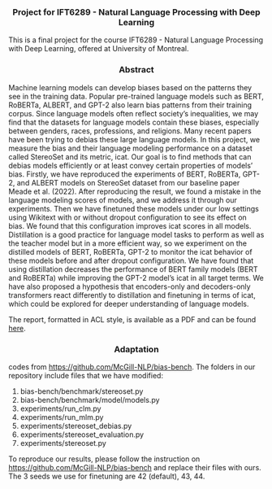 <h3 align="center">
<p>Project for IFT6289 - Natural Language Processing with Deep Learning
</h3>
This is a final project for the course IFT6289 - Natural Language Processing with Deep Learning, offered at University of Montreal.
<h3 align="center">
<p>Abstract
</h3>

Machine learning models can develop biases
based on the patterns they see in the training
data. Popular pre-trained language models such
as BERT, RoBERTa, ALBERT, and GPT-2 also
learn bias patterns from their training corpus.
Since language models often reflect society’s
inequalities, we may find that the datasets for
language models contain these biases, especially between genders, races, professions, and
religions. Many recent papers have been trying
to debias these large language models. In this
project, we measure the bias and their language
modeling performance on a dataset called StereoSet and its metric, icat. Our goal is to find
methods that can debias models efficiently or
at least convey certain properties of models’
bias. Firstly, we have reproduced the experiments of BERT, RoBERTa, GPT-2, and ALBERT models on StereoSet dataset from our
baseline paper Meade et al. (2022). After reproducing the result, we found a mistake in the
language modeling scores of models, and we
address it through our experiments. Then we
have finetuned these models under our low settings using Wikitext with or without dropout
configuration to see its effect on bias. We found
that this configuration improves icat scores in
all models. Distillation is a good practice for
language model tasks to perform as well as
the teacher model but in a more efficient way,
so we experiment on the distilled models of
BERT, RoBERTa, GPT-2 to monitor the icat
behavior of these models before and after dropout configuration. We have found that using
distillation decreases the performance of BERT
family models (BERT and RoBERTa) while
improving the GPT-2 model’s icat in all target
terms. We have also proposed a hypothesis that
encoders-only and decoders-only transformers
react differently to distillation and finetuning
in terms of icat, which could be explored for
deeper understanding of language models.

The report, formatted in ACL style, is available as a PDF and can be found [here](./distilled_pretrained_models_StereoSet.pdf).

<h3 align="center">
<p>Adaptation
</h3>

codes from https://github.com/McGill-NLP/bias-bench. The folders in our repository include files that we have modified:

1. bias-bench/benchmark/stereoset.py
2. bias-bench/benchmark/model/models.py
3. experiments/run_clm.py
4. experiments/run_mlm.py
5. experiments/stereoset_debias.py
6. experiments/stereoset_evaluation.py
7. experiments/stereoset.py

To reproduce our results, please follow the instruction on https://github.com/McGill-NLP/bias-bench and replace their files with ours. The 3 seeds we use for finetuning are 42 (default), 43, 44.
